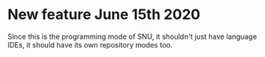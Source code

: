 # New feature June 15th 2020

Since this is the programming mode of SNU, it shouldn't just have language IDEs, it should have its own repository modes too.

